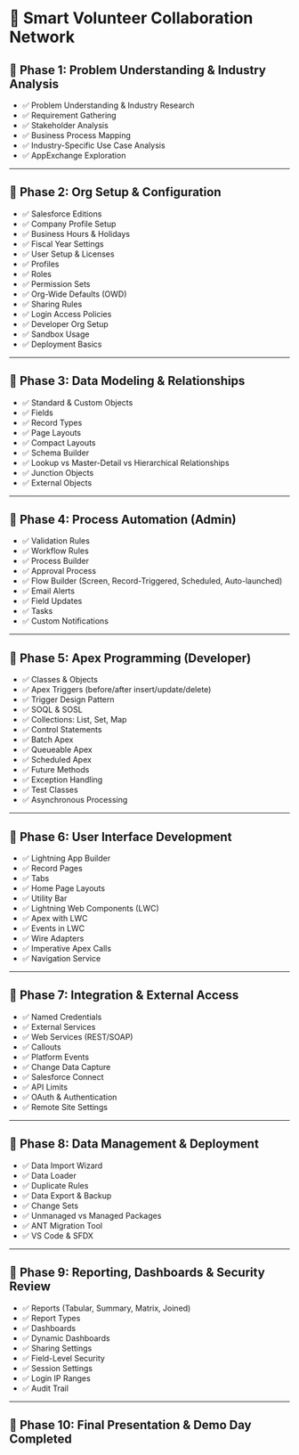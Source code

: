 # 🌟 Smart Volunteer Collaboration Network

## 📌 Phase 1: Problem Understanding & Industry Analysis
- ✅ Problem Understanding & Industry Research  
- ✅ Requirement Gathering  
- ✅ Stakeholder Analysis  
- ✅ Business Process Mapping  
- ✅ Industry-Specific Use Case Analysis  
- ✅ AppExchange Exploration  

---

## 📌 Phase 2: Org Setup & Configuration
- ✅ Salesforce Editions  
- ✅ Company Profile Setup  
- ✅ Business Hours & Holidays  
- ✅ Fiscal Year Settings  
- ✅ User Setup & Licenses  
- ✅ Profiles  
- ✅ Roles  
- ✅ Permission Sets  
- ✅ Org-Wide Defaults (OWD)  
- ✅ Sharing Rules  
- ✅ Login Access Policies  
- ✅ Developer Org Setup  
- ✅ Sandbox Usage  
- ✅ Deployment Basics  

---

## 📌 Phase 3: Data Modeling & Relationships
- ✅ Standard & Custom Objects  
- ✅ Fields  
- ✅ Record Types  
- ✅ Page Layouts  
- ✅ Compact Layouts  
- ✅ Schema Builder  
- ✅ Lookup vs Master-Detail vs Hierarchical Relationships  
- ✅ Junction Objects  
- ✅ External Objects  

---

## 📌 Phase 4: Process Automation (Admin)
- ✅ Validation Rules  
- ✅ Workflow Rules  
- ✅ Process Builder  
- ✅ Approval Process  
- ✅ Flow Builder (Screen, Record-Triggered, Scheduled, Auto-launched)  
- ✅ Email Alerts  
- ✅ Field Updates  
- ✅ Tasks  
- ✅ Custom Notifications  

---

## 📌 Phase 5: Apex Programming (Developer)
- ✅ Classes & Objects  
- ✅ Apex Triggers (before/after insert/update/delete)  
- ✅ Trigger Design Pattern  
- ✅ SOQL & SOSL  
- ✅ Collections: List, Set, Map  
- ✅ Control Statements  
- ✅ Batch Apex  
- ✅ Queueable Apex  
- ✅ Scheduled Apex  
- ✅ Future Methods  
- ✅ Exception Handling  
- ✅ Test Classes  
- ✅ Asynchronous Processing  

---

## 📌 Phase 6: User Interface Development
- ✅ Lightning App Builder  
- ✅ Record Pages  
- ✅ Tabs  
- ✅ Home Page Layouts  
- ✅ Utility Bar  
- ✅ Lightning Web Components (LWC)  
- ✅ Apex with LWC  
- ✅ Events in LWC  
- ✅ Wire Adapters  
- ✅ Imperative Apex Calls  
- ✅ Navigation Service  

---

## 📌 Phase 7: Integration & External Access
- ✅ Named Credentials  
- ✅ External Services  
- ✅ Web Services (REST/SOAP)  
- ✅ Callouts  
- ✅ Platform Events  
- ✅ Change Data Capture  
- ✅ Salesforce Connect  
- ✅ API Limits  
- ✅ OAuth & Authentication  
- ✅ Remote Site Settings  

---

## 📌 Phase 8: Data Management & Deployment
- ✅ Data Import Wizard  
- ✅ Data Loader  
- ✅ Duplicate Rules  
- ✅ Data Export & Backup  
- ✅ Change Sets  
- ✅ Unmanaged vs Managed Packages  
- ✅ ANT Migration Tool  
- ✅ VS Code & SFDX  

---

## 📌 Phase 9: Reporting, Dashboards & Security Review
- ✅ Reports (Tabular, Summary, Matrix, Joined)  
- ✅ Report Types  
- ✅ Dashboards  
- ✅ Dynamic Dashboards  
- ✅ Sharing Settings  
- ✅ Field-Level Security  
- ✅ Session Settings  
- ✅ Login IP Ranges  
- ✅ Audit Trail  

---

## 📌 Phase 10: Final Presentation & Demo Day Completed
